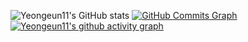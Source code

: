 

<!--
**yeongeun11/yeongeun11** is a ✨ _special_ ✨ repository because its `README.md` (this file) appears on your GitHub profile.

Here are some ideas to get you started:

- 🔭 I’m currently working on ...
- 🌱 I’m currently learning ...
- 👯 I’m looking to collaborate on ...
- 🤔 I’m looking for help with ...
- 💬 Ask me about ...
- 📫 How to reach me: ...
- 😄 Pronouns: ...
- ⚡ Fun fact: ...
-->
![Yeongeun11's GitHub stats](https://github-readme-stats.vercel.app/api?username=yeongeun11&count_private=true)
[![GitHub Commits Graph](https://github-profile-summary-cards.vercel.app/api/cards/profile-details?username=yeongeun11&theme=tokyonight)](https://github.com/vn7n24fzkq/github-profile-summary-cards)
[![Yeongeun11's github activity graph](https://github-readme-activity-graph.vercel.app/graph?username=yeongeun11&theme=tokyo-night)](https://github.com/ashutosh00710/github-readme-activity-graph)



